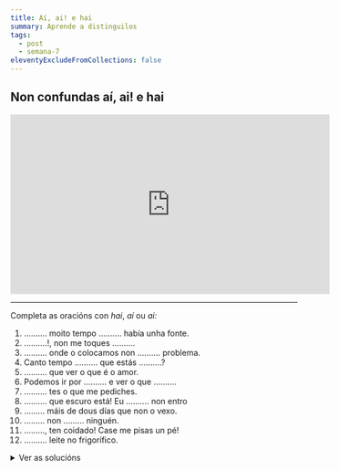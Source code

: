 ```yaml
---
title: Aí, ai! e hai
summary: Aprende a distinguilos
tags:
  - post
  - semana-7
eleventyExcludeFromCollections: false
---
```

## **Non confundas aí, ai! e hai**

<iframe width="560" height="315" src="https://www.youtube.com/embed/MVPBPSRwgbE" frameborder="0" allow="accelerometer; autoplay; encrypted-media; gyroscope; picture-in-picture" allowfullscreen></iframe>

---


Completa as oracións con *hai*, *aí* ou *ai:*

1. .......... moito tempo .......... había unha fonte.
2. ..........!, non me toques ..........
3. .......... onde o colocamos non .......... problema.
4. Canto tempo .......... que estás ..........?
5. .......... que ver o que é o amor.
6. Podemos ir por .......... e ver o que ..........
7. .......... tes o que me pediches.
8. .......... que escuro está! Eu .......... non entro
9. ......... máis de dous días que non o vexo.
10. ......... non ......... ninguén.
11. ........., ten coidado! Case me pisas un pé!
12. .......... leite no frigorífico.

<details> <summary> Ver as solucións </summary>

1. **Hai** moito tempo **aí** había unha fonte.
2. **Ai**!, non me toques **aí**.
3. **Aí** onde o colocamos non **ha**i problema.
4. Canto tempo **hai** que estás **aí**?
5. **Hai** que ver o que é o amor.
6. Podemos ir por **aí** e ver o que **hai**.
7. **Aí** tes o que me pediches.
8. **Ai** que escuro está! Eu **aí** non entro
9. **Hai** máis de dous días que non o vexo.
10. **Aí** non **hai** ninguén.
11. **Ai**, ten coidado! Case me pisas un pé!
12. **Hai** leite no frigorífico.
</details>